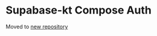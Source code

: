 # Supabase-kt Compose Auth

Moved to [new repository](https://github.com/supabase-community/supabase-kt-plugins/ComposeAuth)
